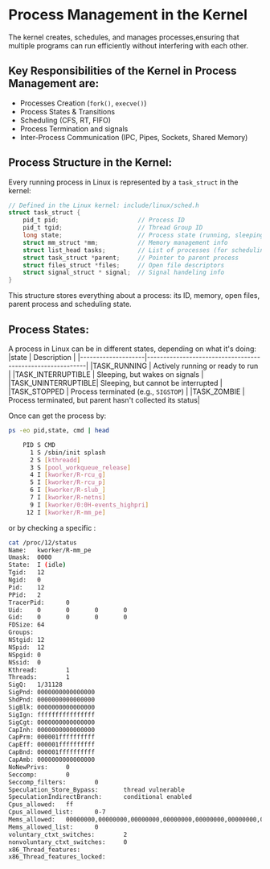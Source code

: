 # Process Management in the Kernel
The kernel creates, schedules, and manages processes,ensuring that multiple programs can run efficiently without interfering with each other.

## Key Responsibilities of the Kernel in Process Management are:
- Processes Creation (`fork()`, `execve()`)
- Process States & Transitions
- Scheduling (CFS, RT, FIFO)
- Process Termination  and signals
- Inter-Process Communication (IPC, Pipes, Sockets, Shared Memory)

## Process Structure in the Kernel:
Every running process in Linux is represented by a `task_struct` in the kernel:
```c
// Defined in the Linux kernel: include/linux/sched.h
struct task_struct {
    pid_t pid;                      // Process ID
    pid_t tgid;                     // Thread Group ID
    long state;                     // Process state (running, sleeping, zombie, etc.)
    struct mm_struct *mm;           // Memory management info
    struct list_head tasks;         // List of processes (for scheduling)
    struct task_struct *parent;     // Pointer to parent process
    struct files_struct *files;     // Open file descriptors
    struct signal_struct * signal;  // Signal handeling info
}
```
This structure stores everything about a process: its ID, memory, open files, parent process and scheduling state.

## Process States:
A process in Linux can be in different states, depending on what it's doing:
|state               | Description                                               |
|--------------------|-----------------------------------------------------------|
|TASK_RUNNING        | Actively running or ready to run                          |
|TASK_INTERRUPTIBLE  | Sleeping, but wakes on signals                            |
|TASK_UNINTERRUPTIBLE| Sleeping, but cannot be interrupted                       |
|TASK_STOPPED        | Process terminated (e.g., `SIGSTOP`)                      |
|TASK_ZOMBIE         | Process terminated, but parent hasn't collected its status|

Once can get the process by:
```bash
ps -eo pid,state, cmd | head

    PID S CMD
      1 S /sbin/init splash
      2 S [kthreadd]
      3 S [pool_workqueue_release]
      4 I [kworker/R-rcu_g]
      5 I [kworker/R-rcu_p]
      6 I [kworker/R-slub_]
      7 I [kworker/R-netns]
      9 I [kworker/0:0H-events_highpri]
     12 I [kworker/R-mm_pe]
```
or by checking a specific <PID>:
```bash
cat /proc/12/status
Name:   kworker/R-mm_pe
Umask:  0000
State:  I (idle)
Tgid:   12
Ngid:   0
Pid:    12
PPid:   2
TracerPid:      0
Uid:    0       0       0       0
Gid:    0       0       0       0
FDSize: 64
Groups:  
NStgid: 12
NSpid:  12
NSpgid: 0
NSsid:  0
Kthread:        1
Threads:        1
SigQ:   1/31128
SigPnd: 0000000000000000
ShdPnd: 0000000000000000
SigBlk: 0000000000000000
SigIgn: ffffffffffffffff
SigCgt: 0000000000000000
CapInh: 0000000000000000
CapPrm: 000001ffffffffff
CapEff: 000001ffffffffff
CapBnd: 000001ffffffffff
CapAmb: 0000000000000000
NoNewPrivs:     0
Seccomp:        0
Seccomp_filters:        0
Speculation_Store_Bypass:       thread vulnerable
SpeculationIndirectBranch:      conditional enabled
Cpus_allowed:   ff
Cpus_allowed_list:      0-7
Mems_allowed:   00000000,00000000,00000000,00000000,00000000,00000000,00000000,00000000,00000000,00000000,00000000,00000000,00000000,00000000,00000000,00000000,00000000,00000000,00000000,00000000,00000000,00000000,00000000,00000000,00000000,00000000,00000000,00000000,00000000,00000000,00000000,00000001
Mems_allowed_list:      0
voluntary_ctxt_switches:        2
nonvoluntary_ctxt_switches:     0
x86_Thread_features:
x86_Thread_features_locked:
```